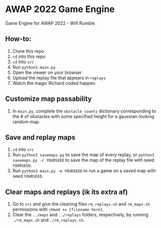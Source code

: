 # AWAP 2022 Game Engine

Game Engine for AWAP 2022 - Wifi Rumble

## How-to:
1. Clone this repo
2. `cd` into this repo
3. `cd` into `src`
4. Run `python3 main.py`
5. Open the viewer on your browser
6. Upload the replay file that appears in `replays`
7. Watch the magic Richard coded happen

## Customize map passability
1. In `main.py`, complete the `obstacle_counts` dictionary corresponding to the # of obstacles with some specified height for a gaussian-looking random map.

## Save and replay maps
1. `cd` into `src`
2. Run `python3 savemaps.py` to save the map of every replay, or `python3 savemaps.py -r YOURSEED` to save the map of the replay file with seed `YOURSEED`.
3. Run `python3 main.py -m YOURSEED` to run a game on a saved map with seed `YOURSEED`.

## Clear maps and replays (ik its extra af)
1. Go to `src` and give the cleaning files `rm_replays.sh` and `rm_maps.sh` permissions with `chmod +x [filename here]`.
2. Clear the `../maps` and `../replays` folders, respectively, by running `./rm_maps.sh` and `./rm_replays.sh`.